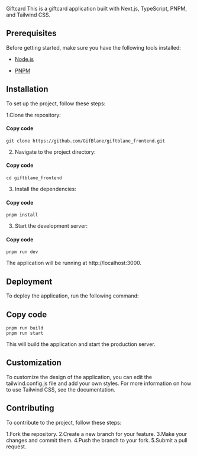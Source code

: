 Giftcard
This is a giftcard application built with Next.js, TypeScript, PNPM, and Tailwind CSS.

## Prerequisites
Before getting started, make sure you have the following tools installed:

* [Node.js](https://nodejs.org/en/)

* [PNPM](https://pnpm.js.org)

## Installation
To set up the project, follow these steps:

1.Clone the repository:
#### Copy code
```
git clone https://github.com/GifBlane/giftblane_frontend.git
```
2. Navigate to the project directory:

#### Copy code
```
cd giftblane_frontend
```
3. Install the dependencies:
#### Copy code

```
pnpm install
```
3. Start the development server:
#### Copy code
```
pnpm run dev
```
The application will be running at http://localhost:3000.

## Deployment
To deploy the application, run the following command:

## Copy code
```
pnpm run build
pnpm run start
```
This will build the application and start the production server.

## Customization
To customize the design of the application, you can edit the tailwind.config.js file and add your own styles. For more information on how to use Tailwind CSS, see the documentation.

## Contributing
To contribute to the project, follow these steps:

1.Fork the repository.
2.Create a new branch for your feature.
3.Make your changes and commit them.
4.Push the branch to your fork.
5.Submit a pull request.
